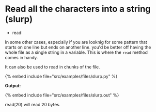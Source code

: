 # Read all the characters into a string (slurp)

* read


In some other cases, especially if you are looknig for some pattern that starts on one line but ends on another line.
you'd be better off having the whole file as a single string in a variable. This is where the `read` method comes in handy.

It can also be used to read in chunks of the file.


{% embed include file="src/examples/files/slurp.py" %}

**Output:**

{% embed include file="src/examples/files/slurp.out" %}



read(20) will read 20 bytes.



